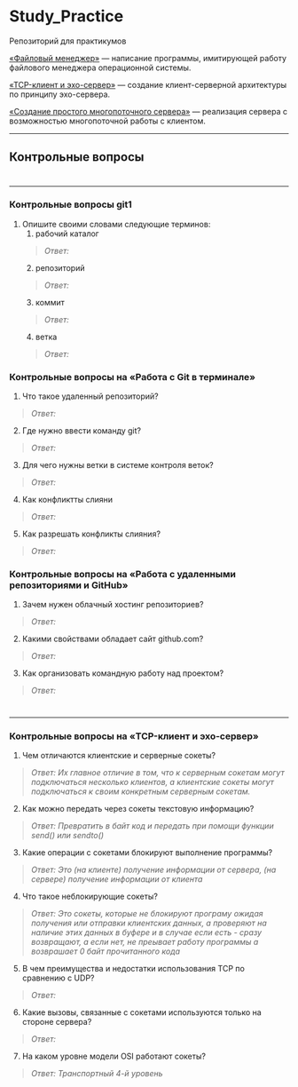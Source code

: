 # Study_Practice

Репозиторий для практикумов

[«Файловый менеджер»](https://github.com/bitcoineazy/Study_Practice/tree/main/Python/FileManager) — написание программы, имитирующей работу файлового менеджера операционной системы.

[«TCP-клиент и эхо-сервер»](https://github.com/bitcoineazy/Study_Practice/tree/main/Python/EchoServer) — создание клиент-серверной архитектуры по принципу эхо-сервера.

[«Создание простого многопоточного сервера»](https://github.com/bitcoineazy/Study_Practice/tree/main/Python/ThreadedServer) — реализация сервера с возможностью многопоточной работы с клиентом.

<hr>

## Контрольные вопросы

#

---
### Контрольные вопросы git1
1. Опишите своими словами следующие терминов:
   1. рабочий каталог
   >*Ответ:*
   2. репозиторий
   >*Ответ:*
   3. коммит
   >*Ответ:*
   4. ветка
   >*Ответ:*


### Контрольные вопросы на «Работа с Git в терминале»
1. Что такое удаленный репозиторий?
>*Ответ:*
2. Где нужно ввести команду git?
>*Ответ:*
3. Для чего нужны ветки в системе контроля веток?
>*Ответ:*
4. Как конфликтты слияни
>*Ответ:*
5. Как разрешать конфликты слияния?
>*Ответ:*

### Контрольные вопросы на «Работа с удаленными репозиториями и GitHub»
1. Зачем нужен облачный хостинг репозиториев?
>*Ответ:*
2. Какими свойствами обладает сайт github.com?
>*Ответ:*
3. Как организовать командную работу над проектом?
>*Ответ:*

#

---

### Контрольные вопросы на «TCP-клиент и эхо-сервер»
1. Чем отличаются клиентские и серверные сокеты?
>*Ответ: Их главное отличие в том, что к серверным сокетам могут подключаться несколько клиентов, а клиентские сокеты могут подключаться к своим конкретным серверным сокетам.*
2. Как можно передать через сокеты текстовую информацию?
>*Ответ: Превратить в байт код и передать при помощи функции send() или sendto()*
3. Какие операции с сокетами блокируют выполнение программы?
>*Ответ: Это (на клиенте) получение информации от сервера, (на сервере) получение информации от клиента*
4. Что такое неблокирующие сокеты?
>*Ответ: Это сокеты, которые не блокируют програму ожидая получения или отправки клиентских данных,
а проверяют на наличие этих данных в буфере и в случае если есть - сразу возвращают, а если нет, не преывает работу программы а возврашает 0 байт прочитанного кода*
5. В чем преимущества и недостатки использования TCP по сравнению с UDP?
>*Ответ:*
6. Какие вызовы, связанные с сокетами используются только на стороне сервера?
>*Ответ:*
7. На каком уровне модели OSI работают сокеты?
>*Ответ: Транспортный 4-й уровень*

#
